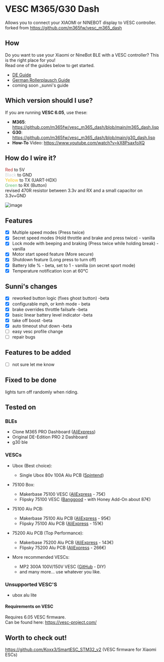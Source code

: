 # VESC M365/G30 Dash
Allows you to connect your XIAOMI or NINEBOT display to VESC controller.
forked from https://github.com/m365fw/vesc_m365_dash 
## How
Do you want to use your Xiaomi or NineBot BLE with a VESC controller? This is the right place for you! \
Read one of the guides below to get started.

- [DE Guide](/guide/DE.md)
- [German Rollerplausch Guide](https://rollerplausch.com/threads/vesc-controller-einbau-1s-pro2-g30.6032/)
- coming soon _sunni's guide

## Which version should I use?

If you are running **VESC 6.05**, use these:
- **M365**: https://github.com/m365fw/vesc_m365_dash/blob/main/m365_dash.lisp
- **G30**: https://github.com/m365fw/vesc_m365_dash/blob/main/g30_dash.lisp
- **How-To** Video: https://www.youtube.com/watch?v=kX8PsaxfoXQ

## How do I wire it?
<span style="color:rgb(184, 49, 47);">Red </span>to 5V \
<span style="color:rgb(209, 213, 216);">Black </span>to GND \
<span style="color:rgb(250, 197, 28);">Yellow </span>to TX (UART-HDX) \
<span style="color:rgb(97, 189, 109);">Green </span>to RX (Button) \
revised 470R resistor between 3.3v and RX and a small capacitor on 3.3v+GND

![image](https://github.com/user-attachments/assets/2fabf637-1208-42c0-b92d-d7dedeaddf67)


## Features
- [x] Multiple speed modes (Press twice) 
- [x] Secret speed modes (Hold throttle and brake and press twice) - vanilla
- [x] Lock mode with beeping and braking (Press twice while holding break) -vanilla
- [x] Motor start speed feature (More secure) 
- [x] Shutdown feature (Long press to turn off) 
- [x] Battery Idle % - beta, set to 1 - vanilla (on secret sport mode) 
- [x] Temperature notification icon at 60°C 
## Sunni's changes
- [x] reworked button logic (fixes ghost button) -beta
- [x] configurable mph, or kmh mode - beta
- [x] brake overrides throttle failsafe -beta
- [x] basic linear battery level indicator -beta
- [x] take off boost -beta
- [x] auto timeout shut down -beta
- [ ] easy vesc profile change
- [ ] repair bugs
## Features to be added
- [ ] not sure let me know

## Fixed to be done
lights turn off randomly when riding.

## Tested on

### BLEs
- Clone M365 PRO Dashboard ([AliExpress](https://s.click.aliexpress.com/e/_9JHFDN))
- Original DE-Edition PRO 2 Dashboard
- g30 ble

### VESCs
- Ubox (Best choice):
    - Single Ubox 80v 100A Alu PCB ([Spintend](https://spintend.com/collections/diy-electric-skateboard-parts/products/single-ubox-aluminum-controller-80v-100a-based-on-vesc?ref=1zuna))
- 75100 Box:
    - Makerbase 75100 VESC ([AliExpress](https://s.click.aliexpress.com/e/_DmJxqxr) - 75€)
    - Flipsky 75100 VESC ([Banggood](https://banggood.onelink.me/zMT7/zmenvmm2) - with Honey Add-On about 87€)

- 75100 Alu PCB:
    - Makerbase 75100 Alu PCB ([AliExpress](https://s.click.aliexpress.com/e/_DE9TKAl) - 95€)
    - Flipsky 75100 Alu PCB ([AliExpress](https://s.click.aliexpress.com/e/_DEXNhX3) - 151€)

- 75200 Alu PCB (Top Performance):
    - Makerbase 75200 Alu PCB ([AliExpress](https://s.click.aliexpress.com/e/_Dk3ucKd) - 143€)
    - Flipsky 75200 Alu PCB ([AliExpress](https://s.click.aliexpress.com/e/_DkxlJbj) - 266€)

- More recommended VESCs:
    - MP2 300A 100V/150V VESC ([GitHub](https://github.com/badgineer/MP2-ESC) - DIY)
    - and many more... use whatever you like.
      
### Unsupported VESC'S     
- ubox alu lite
  
#### Requirements on VESC
Requires 6.05 VESC firmware. \
Can be found here: https://vesc-project.com/

## Worth to check out!
https://github.com/Koxx3/SmartESC_STM32_v2 (VESC firmware for Xiaomi ESCs)
